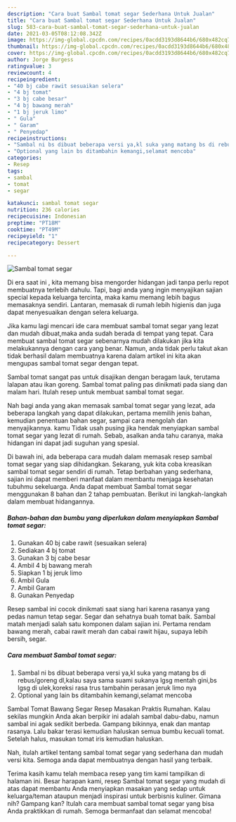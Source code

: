 ```yaml
---
description: "Cara buat Sambal tomat segar Sederhana Untuk Jualan"
title: "Cara buat Sambal tomat segar Sederhana Untuk Jualan"
slug: 583-cara-buat-sambal-tomat-segar-sederhana-untuk-jualan
date: 2021-03-05T08:12:08.342Z
image: https://img-global.cpcdn.com/recipes/0acdd3193d8644b6/680x482cq70/sambal-tomat-segar-foto-resep-utama.jpg
thumbnail: https://img-global.cpcdn.com/recipes/0acdd3193d8644b6/680x482cq70/sambal-tomat-segar-foto-resep-utama.jpg
cover: https://img-global.cpcdn.com/recipes/0acdd3193d8644b6/680x482cq70/sambal-tomat-segar-foto-resep-utama.jpg
author: Jorge Burgess
ratingvalue: 3
reviewcount: 4
recipeingredient:
- "40 bj cabe rawit sesuaikan selera"
- "4 bj tomat"
- "3 bj cabe besar"
- "4 bj bawang merah"
- "1 bj jeruk limo"
- " Gula"
- " Garam"
- " Penyedap"
recipeinstructions:
- "Sambal ni bs dibuat beberapa versi ya,kl suka yang matang bs di rebus/goreng dl,kalau saya sama suami sukanya lgsg mentah gini,bs lgsg di ulek,koreksi rasa trus tambahin perasan jeruk limo nya"
- "Optional yang lain bs ditambahin kemangi,selamat mencoba"
categories:
- Resep
tags:
- sambal
- tomat
- segar

katakunci: sambal tomat segar 
nutrition: 236 calories
recipecuisine: Indonesian
preptime: "PT18M"
cooktime: "PT49M"
recipeyield: "1"
recipecategory: Dessert

---
```



![Sambal tomat segar](https://img-global.cpcdn.com/recipes/0acdd3193d8644b6/680x482cq70/sambal-tomat-segar-foto-resep-utama.jpg)

Di era  saat ini , kita memang bisa mengorder hidangan jadi tanpa perlu repot membuatnya terlebih dahulu. Tapi, bagi anda yang ingin menyajikan sajian special kepada keluarga tercinta, maka kamu memang lebih bagus memasaknya sendiri. Lantaran, memasak di rumah lebih higienis dan juga dapat menyesuaikan dengan selera keluarga.

Jika kamu lagi mencari ide cara membuat sambal tomat segar yang lezat dan mudah dibuat,maka anda sudah berada di tempat yang tepat. Cara membuat sambal tomat segar  sebenarnya mudah dilakukan jika kita melakukannya dengan cara yang benar. Namun, anda tidak perlu takut akan tidak berhasil dalam membuatnya 
karena dalam artikel ini kita akan mengupas sambal tomat segar dengan tepat.  

Sambal tomat sangat pas untuk disajikan dengan beragam lauk, terutama lalapan atau ikan goreng. Sambal tomat paling pas dinikmati pada siang dan malam hari. Itulah resep untuk membuat sambal tomat segar.

Nah bagi anda yang akan memasak sambal tomat segar yang lezat, ada beberapa langkah yang dapat dilakukan, pertama memilih jenis bahan, kemudian penentuan bahan segar, sampai cara mengolah dan menyajikannya. kamu Tidak usah pusing jika hendak menyiapkan sambal tomat segar yang lezat di rumah. Sebab, asalkan anda  tahu caranya, maka hidangan ini dapat jadi suguhan yang spesial.

Di bawah ini, ada beberapa cara mudah dalam memasak resep sambal tomat segar yang siap dihidangkan. Sekarang, yuk kita coba kreasikan sambal tomat segar sendiri di rumah. Tetap berbahan yang sederhana, sajian ini dapat memberi manfaat dalam membantu menjaga kesehatan tubuhmu sekeluarga. Anda dapat membuat Sambal tomat segar menggunakan 8 bahan dan 2 tahap pembuatan. Berikut ini langkah-langkah dalam membuat hidangannya.

<!--inarticleads1-->

##### Bahan-bahan dan bumbu yang diperlukan dalam menyiapkan Sambal tomat segar:

1. Gunakan 40 bj cabe rawit (sesuaikan selera)
1. Sediakan 4 bj tomat
1. Gunakan 3 bj cabe besar
1. Ambil 4 bj bawang merah
1. Siapkan 1 bj jeruk limo
1. Ambil  Gula
1. Ambil  Garam
1. Gunakan  Penyedap


Resep sambal ini cocok dinikmati saat siang hari karena rasanya yang pedas namun tetap segar. Segar dan sehatnya buah tomat baik. Sambal matah menjadi salah satu komponen dalam sajian ini. Pertama rendam bawang merah, cabai rawit merah dan cabai rawit hijau, supaya lebih bersih, segar. 

<!--inarticleads2-->

##### Cara membuat Sambal tomat segar:

1. Sambal ni bs dibuat beberapa versi ya,kl suka yang matang bs di rebus/goreng dl,kalau saya sama suami sukanya lgsg mentah gini,bs lgsg di ulek,koreksi rasa trus tambahin perasan jeruk limo nya
1. Optional yang lain bs ditambahin kemangi,selamat mencoba


Sambal Tomat Bawang Segar Resep Masakan Praktis Rumahan. Kalau sekilas mungkin Anda akan berpikir ini adalah sambal dabu-dabu, namun sambal ini agak sedikit berbeda. Gampang bikinnya, enak dan mantap rasanya. Lalu bakar terasi kemudian haluskan semua bumbu kecuali tomat. Setelah halus, masukan tomat iris kemudian haluskan. 

Nah, itulah artikel tentang  sambal tomat segar  yang sederhana dan mudah versi kita. Semoga anda dapat membuatnya dengan hasil yang terbaik. 

Terima kasih kamu telah membaca resep yang tim kami tampilkan di halaman ini. Besar harapan kami, resep  Sambal tomat segar yang mudah di atas dapat membantu Anda menyiapkan masakan yang sedap untuk keluarga/teman ataupun menjadi inspirasi untuk berbisnis kuliner. Gimana nih? Gampang kan? Itulah cara membuat sambal tomat segar yang bisa Anda praktikkan di rumah. Semoga bermanfaat dan selamat mencoba!

